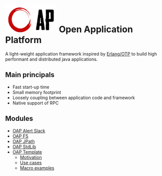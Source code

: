 # <img src="oap_logo.png" width="165" height="90"> Open Application Platform

A light-weight application framework inspired by [Erlang/OTP](https://github.com/erlang/otp) to build high performant and distributed java applications.

## Main principals

* Fast start-up time
* Small memory footprint
* Loosely coupling between application code and framework
* Native support of RPC

## Modules

* [OAP Alert Slack](oap-alert-slack/README.md#OAP-Alert-Slack)
* [OAP FS](oap-fs/README.md#OAP-FS)
* [OAP JPath](oap-jpath/README.md#OAP-JPath)
* [OAP StdLib](oap-stdlib/README.md#OAP-StdLib)
* [OAP Template](oap-template/README.md#OAP-template)
  * [Motivation](oap-template/README.md#motivation)
  * [Use cases](oap-template/README.md#use-cases)
  * [Macro examples](oap-template/README.md#macro-examples)
